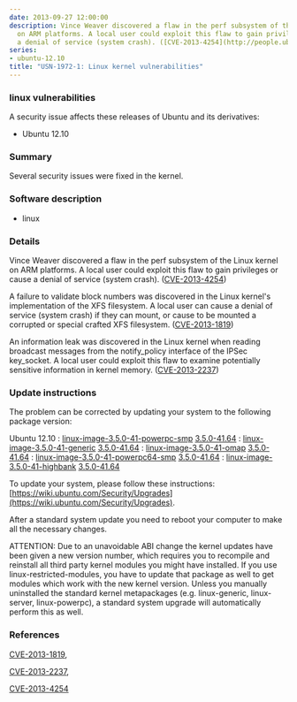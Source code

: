 ```yaml
---
date: 2013-09-27 12:00:00
description: Vince Weaver discovered a flaw in the perf subsystem of the Linux kernel
  on ARM platforms. A local user could exploit this flaw to gain privileges or cause
  a denial of service (system crash). ([CVE-2013-4254](http://people.ubuntu.com/~ubuntu-security/cve/CVE-2013-4254))
series:
- ubuntu-12.10
title: "USN-1972-1: Linux kernel vulnerabilities"
---
```


### linux vulnerabilities

A security issue affects these releases of Ubuntu and its derivatives:

* Ubuntu 12.10

### Summary

Several security issues were fixed in the kernel. 

### Software description

* linux 

### Details

Vince Weaver discovered a flaw in the perf subsystem of the Linux kernel on ARM platforms. A local user could exploit this flaw to gain privileges or cause a denial of service (system crash). ([CVE-2013-4254](http://people.ubuntu.com/~ubuntu-security/cve/CVE-2013-4254))

A failure to validate block numbers was discovered in the Linux kernel&#39;s implementation of the XFS filesystem. A local user can cause a denial of service (system crash) if they can mount, or cause to be mounted a corrupted or special crafted XFS filesystem. ([CVE-2013-1819](http://people.ubuntu.com/~ubuntu-security/cve/CVE-2013-1819))

An information leak was discovered in the Linux kernel when reading broadcast messages from the notify_policy interface of the IPSec key_socket. A local user could exploit this flaw to examine potentially sensitive information in kernel memory. ([CVE-2013-2237](http://people.ubuntu.com/~ubuntu-security/cve/CVE-2013-2237)) 

### Update instructions

The problem can be corrected by updating your system to the following package version:

Ubuntu 12.10
 : [linux-image-3.5.0-41-powerpc-smp](https://launchpad.net/ubuntu/+source/linux) <span> [3.5.0-41.64](https://launchpad.net/ubuntu/+source/linux/3.5.0-41.64) </span> 
 : [linux-image-3.5.0-41-generic](https://launchpad.net/ubuntu/+source/linux) <span> [3.5.0-41.64](https://launchpad.net/ubuntu/+source/linux/3.5.0-41.64) </span> 
 : [linux-image-3.5.0-41-omap](https://launchpad.net/ubuntu/+source/linux) <span> [3.5.0-41.64](https://launchpad.net/ubuntu/+source/linux/3.5.0-41.64) </span> 
 : [linux-image-3.5.0-41-powerpc64-smp](https://launchpad.net/ubuntu/+source/linux) <span> [3.5.0-41.64](https://launchpad.net/ubuntu/+source/linux/3.5.0-41.64) </span> 
 : [linux-image-3.5.0-41-highbank](https://launchpad.net/ubuntu/+source/linux) <span> [3.5.0-41.64](https://launchpad.net/ubuntu/+source/linux/3.5.0-41.64) </span> 

To update your system, please follow these instructions: [https://wiki.ubuntu.com/Security/Upgrades](https://wiki.ubuntu.com/Security/Upgrades).

After a standard system update you need to reboot your computer to make all the necessary changes.

ATTENTION: Due to an unavoidable ABI change the kernel updates have been given a new version number, which requires you to recompile and reinstall all third party kernel modules you might have installed. If you use linux-restricted-modules, you have to update that package as well to get modules which work with the new kernel version. Unless you manually uninstalled the standard kernel metapackages (e.g. linux-generic, linux-server, linux-powerpc), a standard system upgrade will automatically perform this as well. 

### References

 [CVE-2013-1819](http://people.ubuntu.com/~ubuntu-security/cve/CVE-2013-1819), 

 [CVE-2013-2237](http://people.ubuntu.com/~ubuntu-security/cve/CVE-2013-2237), 

 [CVE-2013-4254](http://people.ubuntu.com/~ubuntu-security/cve/CVE-2013-4254)
